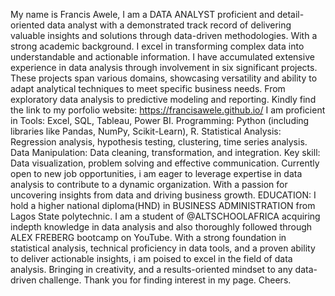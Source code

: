 My name is Francis Awele, I am a DATA ANALYST proficient and detail-oriented data analyst with a demonstrated track record of delivering valuable insights and solutions through data-driven methodologies. With a strong academic background. 
I excel in transforming complex data into understandable and actionable information. 
I have accumulated extensive experience in data analysis through involvement in six significant projects. These projects span various domains, showcasing versatility and ability to adapt analytical techniques to meet specific business needs. From exploratory data analysis to predictive modeling and reporting.
Kindly find the link to my porfolio website: https://francisawele.github.io/ 
I am proficient in Tools: Excel, SQL, Tableau, Power BI.
Programming: Python (including libraries like Pandas, NumPy, Scikit-Learn), R.
Statistical Analysis: Regression analysis, hypothesis testing, clustering, time series analysis.
Data Manipulation: Data cleaning, transformation, and integration.
Key skill: Data visualization, problem solving and effective communication.
Currently open to new job opportunities, i am eager to leverage expertise in data analysis to contribute to a dynamic organization. With a passion for uncovering insights from data and driving business growth.
EDUCATION: I hold a higher national diploma(HND) in BUSINESS ADMINISTRATION from Lagos State polytechnic. I am a student of @ALTSCHOOLAFRICA acquiring indepth knowledge in data analysis and also thoroughly followed through ALEX FREBERG bootcamp on YouTube.
With a strong foundation in statistical analysis, technical proficiency in data tools, and a proven ability to deliver actionable insights, i am poised to excel in the field of data analysis. Bringing in creativity, and a results-oriented mindset to any data-driven challenge.
Thank you for finding interest in my page. Cheers.


